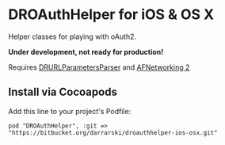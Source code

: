 DROAuthHelper for iOS & OS X
============================

Helper classes for playing with oAuth2.

**Under development, not ready for production!**

Requires [DRURLParametersParser](https://bitbucket.org/darrarski/drurlparametersparser-ios-osx) and [AFNetworking 2](https://github.com/AFNetworking/AFNetworking)

## Install via Cocoapods

Add this line to your project's Podfile:

	pod "DROAuthHelper", :git => "https://bitbucket.org/darrarski/droauthhelper-ios-osx.git"
